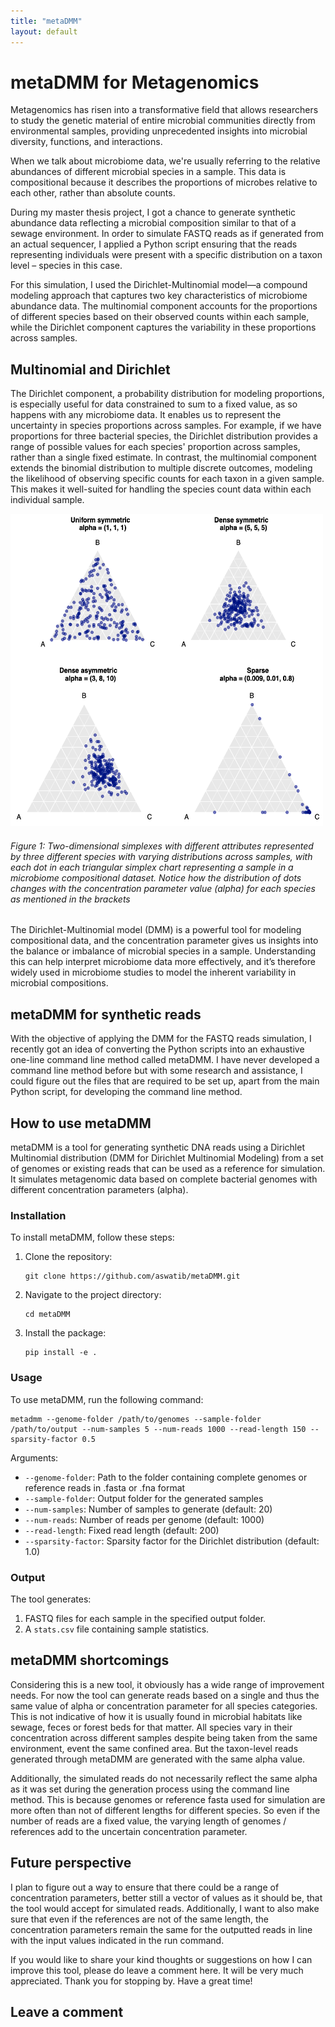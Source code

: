 ```yaml
---
title: "metaDMM"
layout: default
---
```


# metaDMM for Metagenomics

Metagenomics has risen into a transformative field that allows researchers to study the genetic material of entire microbial communities directly from environmental samples, providing unprecedented insights into microbial diversity, functions, and interactions.

When we talk about microbiome data, we're usually referring to the relative abundances of different microbial species in a sample. This data is compositional because it describes the proportions of microbes relative to each other, rather than absolute counts.

During my master thesis project, I got a chance to generate synthetic abundance data reflecting a microbial composition similar to that of a sewage environment. In order to simulate FASTQ reads as if generated from an actual sequencer, I applied a Python script ensuring that the reads representing individuals were present with a specific distribution on a taxon level – species in this case.

For this simulation, I used the Dirichlet-Multinomial model—a compound modeling approach that captures two key characteristics of microbiome abundance data. The multinomial component accounts for the proportions of different species based on their observed counts within each sample, while the Dirichlet component captures the variability in these proportions across samples.

## Multinomial and Dirichlet
The Dirichlet component, a probability distribution for modeling proportions, is especially useful for data constrained to sum to a fixed value, as so happens with any microbiome data. It enables us to represent the uncertainty in species proportions across samples. For example, if we have proportions for three bacterial species, the Dirichlet distribution provides a range of possible values for each species' proportion across samples, rather than a single fixed estimate. In contrast, the multinomial component extends the binomial distribution to multiple discrete outcomes, modeling the likelihood of observing specific counts for each taxon in a given sample. This makes it well-suited for handling the species count data within each individual sample.

<img src="_images/Dirichlet_simplex.png" alt="2D simplexes with different attributes represented by three different species with varying distributions across samples, with each dot in each triangular simplex chart representing a sample in a microbiome compositional dataset. Source: https://findit.dtu.dk/en/catalog/66d3b0e485665dbcc4c952d9" title="Species A, B and C in a simplex with different concentration parameters." width="500" height="500">

###### _Figure 1: Two-dimensional simplexes with different attributes represented by three different species with varying distributions across samples, with each dot in each triangular simplex chart representing a sample in a microbiome compositional dataset. Notice how the distribution of dots changes with the concentration parameter value (alpha) for each species as mentioned in the brackets_

The Dirichlet-Multinomial model (DMM) is a powerful tool for modeling compositional data, and the concentration parameter gives us insights into the balance or imbalance of microbial species in a sample. Understanding this can help interpret microbiome data more effectively, and it’s therefore widely used in microbiome studies to model the inherent variability in microbial compositions.

## metaDMM for synthetic reads

With the objective of applying the DMM for the FASTQ reads simulation, I recently got an idea of converting the Python scripts into an exhaustive one-line command line method called metaDMM. I have never developed a command line method before but with some research and assistance, I could figure out the files that are required to be set up, apart from the main Python script, for developing the command line method. 

## How to use metaDMM
metaDMM is a tool for generating synthetic DNA reads using a Dirichlet Multinomial distribution (DMM for Dirichlet Multinomial Modeling) from a set of genomes or existing reads that can be used as a reference for simulation. It simulates metagenomic data based on complete bacterial genomes with different concentration parameters (alpha).

### Installation

To install metaDMM, follow these steps:

1. Clone the repository:
   ```
   git clone https://github.com/aswatib/metaDMM.git
   ```

2. Navigate to the project directory:
   ```
   cd metaDMM
   ```

3. Install the package:
   ```
   pip install -e .
   ```

### Usage

To use metaDMM, run the following command:

```
metadmm --genome-folder /path/to/genomes --sample-folder /path/to/output --num-samples 5 --num-reads 1000 --read-length 150 --sparsity-factor 0.5
```

Arguments:
- `--genome-folder`: Path to the folder containing complete genomes or reference reads in .fasta or .fna format
- `--sample-folder`: Output folder for the generated samples
- `--num-samples`: Number of samples to generate (default: 20)
- `--num-reads`: Number of reads per genome (default: 1000)
- `--read-length`: Fixed read length (default: 200)
- `--sparsity-factor`: Sparsity factor for the Dirichlet distribution (default: 1.0)

### Output

The tool generates:
1. FASTQ files for each sample in the specified output folder.
2. A `stats.csv` file containing sample statistics.

## metaDMM shortcomings
Considering this is a new tool, it obviously has a wide range of improvement needs. For now the tool can generate reads based on a single and thus the same value of alpha or concentration parameter for all species categories. This is not indicative of how it is usually found in microbial habitats like sewage, feces or forest beds for that matter. All species vary in their concentration across different samples despite being taken from the same environment, event the same confined area. But the taxon-level reads generated through metaDMM are generated with the same alpha value.

Additionally, the simulated reads do not necessarily reflect the same alpha as it was set during the generation process using the command line method. This is because genomes or reference fasta used for simulation are more often than not of different lengths for different species. So even if the number of reads are a fixed value, the varying length of genomes / references add to the uncertain concentration parameter.

## Future perspective
I plan to figure out a way to ensure that there could be a range of concentration parameters, better still a vector of values as it should be, that the tool would accept for simulated reads. Additionally, I want to also make sure that even if the references are not of the same length, the concentration parameters remain the same for the outputted reads in line with the input values indicated in the run command.

If you would like to share your kind thoughts or suggestions on how I can improve this tool, please do leave a comment here. It will be very much appreciated.
Thank you for stopping by. Have a great time!

## Leave a comment
<script src="https://utteranc.es/client.js"
        repo="aswatib/RandomVariable"
        issue-term="pathname"
        theme="github-light"
        crossorigin="anonymous"
        async>
</script>
